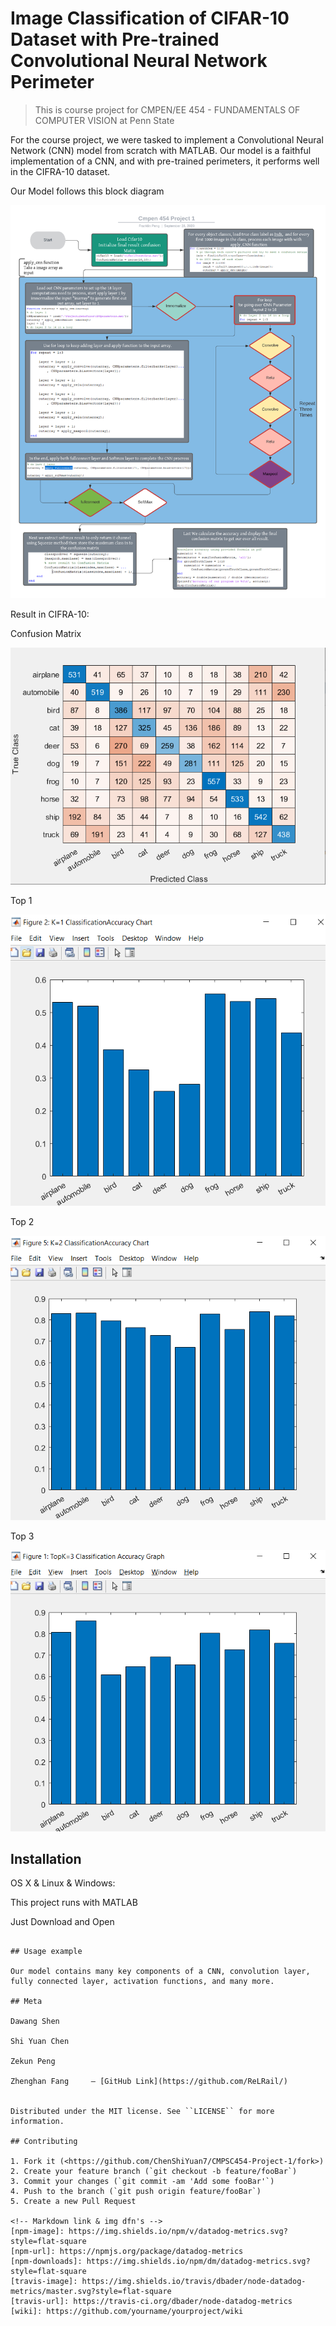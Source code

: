 # Image Classification of CIFAR-10 Dataset with Pre-trained Convolutional Neural Network Perimeter
> This is course project for CMPEN/EE 454 - FUNDAMENTALS OF COMPUTER VISION at Penn State


For the course project, we were tasked to implement a Convolutional Neural Network (CNN) model from scratch with MATLAB. Our model is a faithful implementation of a CNN, and with pre-trained perimeters, it performs well in the CIFRA-10 dataset.

Our Model follows this block diagram

![](/img/blank_diagram.png)


Result in CIFRA-10:

Confusion Matrix

![](/img/confusion_matrix.png)

Top 1

![](/img/top1.png)

Top 2

![](/img/top2.png)

Top 3

![](/img/top3.png)



## Installation

OS X & Linux & Windows:

This project runs with MATLAB

Just Download and Open

```

## Usage example

Our model contains many key components of a CNN, convolution layer, fully connected layer, activation functions, and many more.

## Meta

Dawang Shen

Shi Yuan Chen

Zekun Peng

Zhenghan Fang     – [GitHub Link](https://github.com/ReLRail/)


Distributed under the MIT license. See ``LICENSE`` for more information.

## Contributing

1. Fork it (<https://github.com/ChenShiYuan7/CMPSC454-Project-1/fork>)
2. Create your feature branch (`git checkout -b feature/fooBar`)
3. Commit your changes (`git commit -am 'Add some fooBar'`)
4. Push to the branch (`git push origin feature/fooBar`)
5. Create a new Pull Request

<!-- Markdown link & img dfn's -->
[npm-image]: https://img.shields.io/npm/v/datadog-metrics.svg?style=flat-square
[npm-url]: https://npmjs.org/package/datadog-metrics
[npm-downloads]: https://img.shields.io/npm/dm/datadog-metrics.svg?style=flat-square
[travis-image]: https://img.shields.io/travis/dbader/node-datadog-metrics/master.svg?style=flat-square
[travis-url]: https://travis-ci.org/dbader/node-datadog-metrics
[wiki]: https://github.com/yourname/yourproject/wiki
